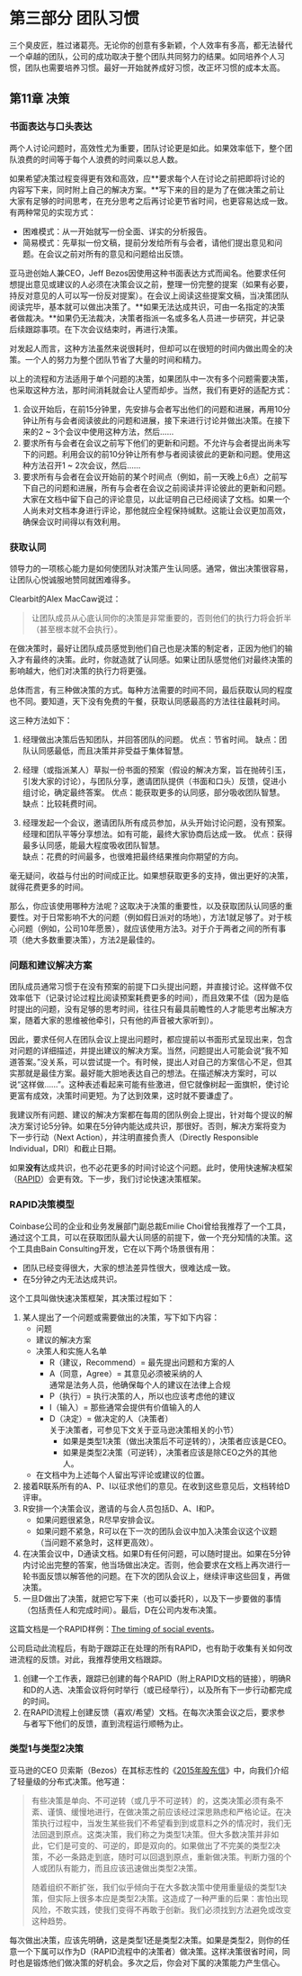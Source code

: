 # 第三部分 团队习惯

三个臭皮匠，胜过诸葛亮。无论你的创意有多新颖，个人效率有多高，都无法替代一个卓越的团队，公司的成功取决于整个团队共同努力的结果。如同培养个人习惯，团队也需要培养习惯。最好一开始就养成好习惯，改正坏习惯的成本太高。

## 第11章 决策
### 书面表达与口头表达
两个人讨论问题时，高效性尤为重要，团队讨论更是如此。如果效率低下，整个团队浪费的时间等于每个人浪费的时间乘以总人数。

如果希望决策过程变得更有效和高效，应**要求每个人在讨论之前把即将讨论的内容写下来，同时附上自己的解决方案。**写下来的目的是为了在做决策之前让大家有足够的时间思考，在充分思考之后再讨论更节省时间，也更容易达成一致。有两种常见的实现方式：

- 困难模式：从一开始就写一份全面、详实的分析报告。
- 简易模式：先草拟一份文稿，提前分发给所有与会者，请他们提出意见和问题。在会议之前对所有的意见和问题给出反馈。

亚马逊创始人兼CEO，Jeff Bezos因使用这种书面表达方式而闻名。他要求任何想提出意见或建议的人必须在决策会议之前，整理一份完整的提案（如果有必要，持反对意见的人可以写一份反对提案）。在会议上阅读这些提案文稿，当决策团队阅读完毕，基本就可以做出决策了。**如果无法达成共识，可由一名指定的决策者做裁决。**如果仍无法裁决，决策者指派一名或多名人员进一步研究，并记录后续跟踪事项。在下次会议结束时，再进行决策。

对发起人而言，这种方法虽然来说很耗时，但却可以在很短的时间内做出周全的决策。一个人的努力为整个团队节省了大量的时间和精力。

以上的流程和方法适用于单个问题的决策，如果团队中一次有多个问题需要决策，也采取这种方法，那时间消耗就会让人望而却步。当然，我们有更好的适配方式：

1. 会议开始后，在前15分钟里，先安排与会者写出他们的问题和进展，再用10分钟让所有与会者阅读彼此的问题和进展，接下来进行讨论并做出决策。在接下来的2 ~ 3个会议中使用这种方法，然后……
2. 要求所有与会者在会议之前写下他们的更新和问题。不允许与会者提出尚未写下的问题。利用会议的前10分钟让所有参与者阅读彼此的更新和问题。使用这种方法召开1 ~ 2次会议，然后……
3. 要求所有与会者在会议开始前的某个时间点（例如，前一天晚上6点）之前写下自己的问题和进展，所有与会者在会议之前阅读并评论彼此的更新和问题。大家在文档中留下自己的评论意见，以此证明自己已经阅读了文档。如果一个人尚未对文档本身进行评论，那他就应全程保持缄默。这能让会议更加高效，确保会议时间得以有效利用。


### 获取认同
领导力的一项核心能力是如何使团队对决策产生认同感。通常，做出决策很容易，让团队心悦诚服地赞同就困难得多。

Clearbit的Alex MacCaw说过：
> 让团队成员从心底认同你的决策是非常重要的，否则他们的执行力将会折半（甚至根本就不会执行）。

在做决策时，最好让团队成员感觉到他们自己也是决策的制定者，正因为他们的输入才有最终的决策。此时，你就造就了认同感。如果让团队感觉他们对最终决策的影响越大，他们对决策的执行力将更强。

总体而言，有三种做决策的方式。每种方法需要的时间不同，最后获取认同的程度也不同。要知道，天下没有免费的午餐，获取认同感最高的方法往往最耗时间。

这三种方法如下：  

1. 经理做出决策后告知团队，并回答团队的问题。
优点：节省时间。 
缺点：团队认同感最低，而且决策并非受益于集体智慧。

2. 经理（或指派某人）草拟一份书面的预案（假设的解决方案，旨在抛砖引玉，引发大家的讨论），与团队分享，邀请团队提供（书面和口头）反馈，促进小组讨论，确定最终答案。
优点：能获取更多的认同感，部分吸收团队智慧。<br>
缺点：比较耗费时间。

3. 经理发起一个会议，邀请团队所有成员参加，从头开始讨论问题，没有预案。经理和团队平等分享想法。如有可能，最终大家协商后达成一致。
优点：获得最多认同感，能最大程度吸收团队智慧。 <br>
缺点：花费的时间最多，也很难把最终结果推向你期望的方向。

毫无疑问，收益与付出的时间成正比。如果想获取更多的支持，做出更好的决策，就得花费更多的时间。

那么，你应该使用哪种方法呢？这取决于决策的重要性，以及获取团队认同感的重要性。对于日常影响不大的问题（例如假日派对的场地），方法1就足够了。对于核心问题（例如，公司10年愿景），就应该使用方法3。对于介于两者之间的所有事项（绝大多数重要决策），方法2是最佳的。

### 问题和建议解决方案
团队成员通常习惯于在没有预案的前提下口头提出问题，并直接讨论。这样做不仅效率低下（记录讨论过程比阅读预案耗费更多的时间），而且效果不佳（因为是临时提出的问题，没有足够的思考时间，往往只有最具前瞻性的人才能思考出解决方案，随着大家的思维被他牵引，只有他的声音被大家听到）。

因此，要求任何人在团队会议上提出问题时，都应提前以书面形式呈现出来，包含对问题的详细描述，并提出建议的解决方案。当然，问题提出人可能会说“我不知道答案。”没关系，可以尝试提一个。有时候，提出人对自己的方案信心不足，但其实那就是最佳方案。最好能大胆地表达自己的想法。在描述解决方案时，可以说“这样做……”。这种表述看起来可能有些激进，但它就像树起一面旗帜，使讨论更富有成效，决策时间更短。为了达到效果，这时就不要谦虚了。

我建议所有问题、建议的解决方案都在每周的团队例会上提出，针对每个提议的解决方案讨论5分钟。如果在5分钟内能达成共识，那很好。否则，解决方案将变为下一步行动（Next Action），并注明直接负责人（Directly Responsible Individual，DRI）和截止日期。

如果**没有**达成共识，也不必花更多的时间讨论这个问题。此时，使用快速解决框架（[RAPID](https://www.bain.com/insights/rapid-tool-to-clarify-decision-accountability/)）会更有效。下一步，我们讨论快速决策框架。

### RAPID决策模型

Coinbase公司的企业和业务发展部门副总裁Emilie Choi曾给我推荐了一个工具，通过这个工具，可以在获取团队最大认同感的前提下，做一个充分知情的决策。这个工具由Bain Consulting开发，它在以下两个场景很有用：
-	团队已经变得很大，大家的想法差异性很大，很难达成一致。
-	在5分钟之内无法达成共识。

这个工具叫做快速决策框架，其决策过程如下：

1.	某人提出了一个问题或需要做出的决策，写下如下内容：<br>
    * 问题
    * 建议的解决方案
    * 决策人和实施人名单<br>
      -	R（建议，Recommend）= 最先提出问题和方案的人<br>
      - A（同意，Agree）= 其意见必须被采纳的人<br>
        通常是法务人员，他确保每个人的建议在法律上合规<br>
      - P（执行）= 执行决策的人，所以也应该考虑他的建议<br>
      - I（输入）= 那些通常会提供有价值输入的人<br>
      - D（决定）= 做决定的人（决策者）<br>
        关于决策者，可参见下文关于亚马逊决策相关的小节）<br>
        + 如果是类型1决策（做出决策后不可逆转的），决策者应该是CEO。<br>
        + 如果是类型2决策（可逆转），决策者应该是除CEO之外的其他人。<br>
    *	在文档中为上述每个人留出写评论或建议的位置。<br>
2.	接着R联系所有的A、P、I以征求他们的意见。在收到这些意见后，文档转给D评审。<br>
3.	R安排一个决策会议，邀请的与会人员包括D、A、I和P。<br>
    * 如果问题很紧急，R尽早安排会议。<br>
    * 如果问题不紧急，R可以在下一次的团队会议中加入决策会议这个议题（当问题不紧急时，这样更高效）。<br>
4.	在决策会议中，D通读文档。如果D有任何问题，可以随时提出。如果在5分钟内讨论出完整的答案，他当场做出决定。否则，他会要求在文档上再次进行一轮书面反馈以解答他的问题。在下次的团队会议上，继续评审这些回复，再做决策。<br>
5.	一旦D做出了决策，就把它写下来（也可以委托R），以及下一步要做的事情（包括责任人和完成时间）。最后，D在公司内发布决策。<br>


这篇文档是一个RAPID样例：[The timing of social events](https://docs.google.com/document/d/1vkxl-OI_XHbBWqgRCbpP86SJwSnEgCIzVOjbhWCHZng/edit)。

公司启动此流程后，有助于跟踪正在处理的所有RAPID，也有助于收集有关如何改进流程的反馈。对此，我推荐使用文档跟踪。

1.  创建一个工作表，跟踪已创建的每个RAPID（附上RAPID文档的链接），明确R和D的人选、决策会议将何时举行（或已经举行），以及所有下一步行动都完成的时间。
2.  在RAPID流程上创建反馈（喜欢/希望）文档。在每次决策会议之后，要求参与者写下他们的反馈，直到流程运行顺畅为止。


### 类型1与类型2决策
亚马逊的CEO 贝索斯（Bezos）在其标志性的《[2015年股东信](http://phx.corporate-ir.net/phoenix.zhtml?c=97664&p=irol-reportsannual)》中，向我们介绍了轻量级的分布式决策。他写道：
 > 有些决策是单向、不可逆转（或几乎不可逆转）的，这类决策必须有条不紊、谨慎、缓慢地进行，在做决策之前应该经过深思熟虑和严格论证。在决策执行过程中，当发生某些我们不希望看到到或意料之外的情况时，我们无法回退到原点。这类决策，我们称之为类型1决策。但大多数决策并非如此，它们是可变的、可逆的，即是双向的。如果做出了不完美的类型2决策，不必一条路走到底，随时可以回退到原点，重新做决策。判断力强的个人或团队有能力，而且应该迅速做出类型2决策。
> 
> 随着组织不断扩张，我们似乎倾向于在大多数决策中使用重量级的类型1决策，但实际上很多本应是类型2决策。这造成了一种严重的后果：害怕出现风险，不敢实践，使我们变得不再敢于创新。我们必须找到方法避免或改变这种趋势。

每次做出决策，应该先明确，这是类型1还是类型2决策。如果是类型2，则你的任意一个下属可以作为D（RAPID流程中的决策者）做决策。这样决策很省时间，同时也是锻炼他们做决策的好机会。多次之后，你会对下属的决策能力产生信心。
